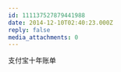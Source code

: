 ```yaml
---
id: 111137527879441988
date: 2014-12-10T02:40:23.000Z
reply: false
media_attachments: 0
---
```


支付宝十年账单

